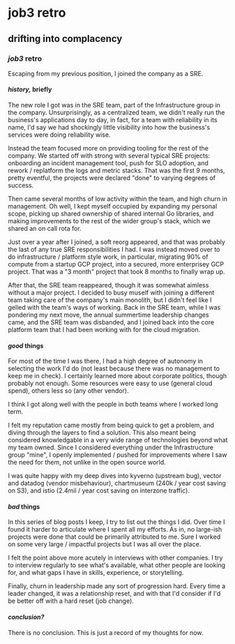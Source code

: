# job3 retro

## drifting into complacency

### _job3_ retro

Escaping from my previous position,
I joined the company as a SRE.

#### _history,_ briefly

The new role I got was in the SRE team,
part of the Infrastructure group in the company.
Unsurprisingly, as a centralized team,
we didn't really run the business's applications day to day,
in fact, for a team with reliability in its name,
I'd say we had shockingly little visibility
into how the business's services were doing reliability wise.

Instead the team focused more on providing tooling
for the rest of the company.
We started off with strong with several typical SRE projects:
onboarding an incident management tool,
push for SLO adoption,
and rework / replatform the logs and metric stacks.
That was the first 9 months,
pretty eventful,
the projects were declared "done" to varying degrees of success.

Then came several months of low activity within the team,
and high churn in management.
Oh well,
I kept myself occupied by expanding my personal scope,
picking up shared ownership of shared internal Go libraries,
and making improvements to the rest of the wider group's stack,
which we shared an on call rota for.

Just over a year after I joined,
a soft reorg appeared,
and that was probably the last of any true SRE responsibilities I had.
I was instead moved over to do infrastructure / platform style work,
in particular, migrating 90% of compute from a startup GCP project,
into a secured, more enterprisey GCP project.
That was a "3 month" project that took 8 months to finally wrap up.

After that, the SRE team reappeared,
though it was somewhat aimless without a major project.
I decided to busy muself with joining a different team
taking care of the company's main monolith,
but I didn't feel like I gelled with the team's ways of working.
Back in the SRE team,
while I was pondering my next move,
the annual summertime leadership changes came,
and the SRE team was disbanded,
and I joined back into the core platform team
that I had been working with for the cloud migration.

#### _good_ things

For most of the time I was there,
I had a high degree of autonomy in selecting the work I'd do 
(not least because there was no management to keep me in check).
I certainly learned more about corporate politics,
though probably not enough.
Some resources were easy to use (general cloud spend),
others less so (any other vendor).

I think I got along well with the people in both teams
where I worked long term.

I felt my reputation came mostly from being quick to get a problem,
and diving through the layers to find a solution.
This also meant being considered knowledgable 
in a very wide range of technologies beyond what my team owned.
Since I considered everything under the Infrastructure group "mine",
I openly implemented / pushed for improvements where I saw the need for them,
not unlike in the open source world.

I was quite happy with my deep dives into kyverno (upstream bug),
vector and datadog (vendor misbehaviour),
chartmuseum (240k / year cost saving on S3),
and istio (2.4mil / year cost saving on interzone traffic).

#### _bad_ things

In this series of blog posts I keep,
I try to list out the things I did.
Over time I found it harder to articulate where I spent all my efforts.
As in, no large-ish projects were done that could be primarily attributed to me.
Sure I worked on some very large / impactful projects but I was all over the place.

I felt the point above more acutely in interviews with other companies.
I try to interview regularly to see what's available,
what other people are looking for,
and what gaps I have in skills, experience, or storytelling.

Finally, churn in leadership made any sort of progression hard.
Every time a leader changed, it was a relationship reset,
and with that I'd consider if I'd be better off with a hard reset (job change).

#### _conclusion?_

There is no conclusion.
This is just a record of my thoughts for now.
